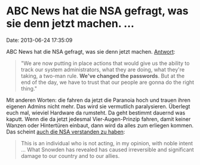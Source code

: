 ABC News hat die NSA gefragt, was sie denn jetzt machen. \...
=============================================================

Date: 2013-06-24 17:35:09

ABC News hat die NSA gefragt, was sie denn jetzt machen.
[Antwort](http://abcnews.go.com/blogs/politics/2013/06/nsa-chief-keith-alexander-system-did-not-work-as-it-should-have-to-prevent-snowden-document-leaks/):

> "We are now putting in place actions that would give us the ability to
> track our system administrators, what they are doing, what they're
> taking, a two-man rule. **We've changed the passwords**. But at the
> end of the day, we have to trust that our people are gonna do the
> right thing."

Mit anderen Worten: die fahren da jetzt die Paranoia hoch und trauen
ihren eigenen Admins nicht mehr. Das wird sie vermutlich paralysieren.
Überlegt euch mal, wieviel Hardware da rumsteht. Da geht bestimmt
dauernd was kaputt. Wenn die da jetzt jedesmal Vier-Augen-Prinzip
fahren, damit keiner Wanzen oder Hintertüren einbaut, dann wird da alles
zum erliegen kommen. Das scheint [auch die NSA verstanden zu
haben](http://www.guardian.co.uk/world/2013/jun/23/nsa-director-snowden-hong-kong):

> This is an individual who is not acting, in my opinion, with noble
> intent \... What Snowden has revealed has caused irreversible and
> significant damage to our country and to our allies.
